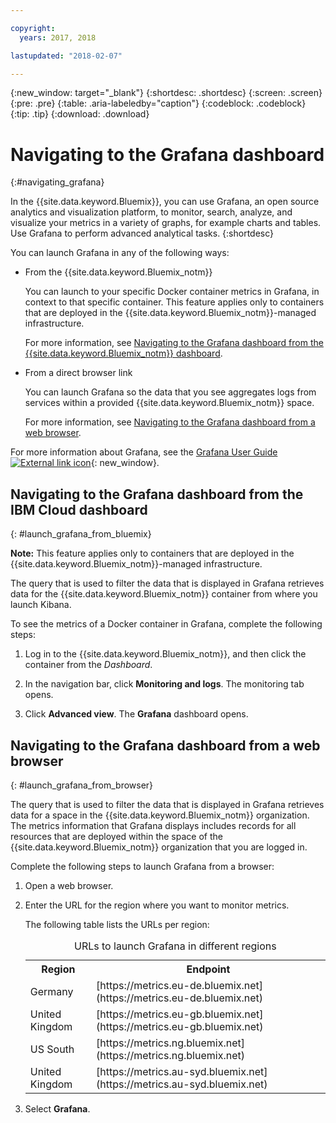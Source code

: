 ```yaml
---

copyright:
  years: 2017, 2018

lastupdated: "2018-02-07"

---
```


{:new_window: target="_blank"}
{:shortdesc: .shortdesc}
{:screen: .screen}
{:pre: .pre}
{:table: .aria-labeledby="caption"}
{:codeblock: .codeblock}
{:tip: .tip}
{:download: .download}


# Navigating to the Grafana dashboard
{:#navigating_grafana}

In the {{site.data.keyword.Bluemix}}, you can use Grafana, an open source analytics and visualization platform, to monitor, search, analyze, and visualize your metrics in a variety of graphs, for example charts and tables. Use Grafana to perform advanced analytical tasks.
{:shortdesc}

You can launch Grafana in any of the following ways:

* From the {{site.data.keyword.Bluemix_notm}}

    You can launch to your specific Docker container metrics in Grafana, in context to that specific container. This feature applies only to containers that are deployed in the {{site.data.keyword.Bluemix_notm}}-managed  infrastructure. 
    
    For more information, see [Navigating to the Grafana dashboard from the {{site.data.keyword.Bluemix_notm}} 
    dashboard](navigating_grafana.html#launch_grafana_from_bluemix).

* From a direct browser link

    You can launch Grafana so the data that you see aggregates logs from services within a provided {{site.data.keyword.Bluemix_notm}} space.
    
    For more information, see [Navigating to the Grafana dashboard from a web browser](navigating_grafana.html#launch_grafana_from_browser).
    
For more information about Grafana, see the [Grafana User Guide ![External link icon](../../../icons/launch-glyph.svg "External link icon")](http://docs.grafana.org/guides/getting_started/){: new_window}.


##  Navigating to the Grafana dashboard from the IBM Cloud dashboard
{: #launch_grafana_from_bluemix}

**Note:** This feature applies only to containers that are deployed in the {{site.data.keyword.Bluemix_notm}}-managed infrastructure. 

The query that is used to filter the data that is displayed in Grafana retrieves data for the {{site.data.keyword.Bluemix_notm}} container from where you launch Kibana. 

To see the metrics of a Docker container in Grafana, complete the following steps:

1. Log in to the {{site.data.keyword.Bluemix_notm}}, and then click the container from the *Dashboard*. 
    
2. In the navigation bar, click **Monitoring and logs**. The monitoring tab opens. 
    
3. Click **Advanced view**. The **Grafana** dashboard opens.


##  Navigating to the Grafana dashboard from a web browser
{: #launch_grafana_from_browser}

The query that is used to filter the data that is displayed in Grafana retrieves data for a space in the {{site.data.keyword.Bluemix_notm}} organization. The metrics information that Grafana displays includes records for all resources that are deployed within the space of the {{site.data.keyword.Bluemix_notm}} organization that you are logged in.

Complete the following steps to launch Grafana from a browser:

1. Open a web browser. 
2. Enter the URL for the region where you want to monitor metrics. 

    The following table lists the URLs per region:
	<table>
      <caption>URLs to launch Grafana in different regions</caption>
      <tr>
        <th>Region</th>
	    <th>Endpoint</th>
      </tr>
      <tr>
        <td>Germany</td>
	    <td>[https://metrics.eu-de.bluemix.net](https://metrics.eu-de.bluemix.net)</td>
      </tr>
      <tr>
        <td>United Kingdom</td>
	    <td>[https://metrics.eu-gb.bluemix.net](https://metrics.eu-gb.bluemix.net)</td>
      </tr>
      <tr>
        <td>US South</td>
    	<td>[https://metrics.ng.bluemix.net](https://metrics.ng.bluemix.net)</td>
      </tr>
      <tr>
        <td>United Kingdom</td>
	    <td>[https://metrics.au-syd.bluemix.net](https://metrics.au-syd.bluemix.net)</td>
      </tr>
      
    </table>
	
2. Select **Grafana**.
     

